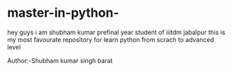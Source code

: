 # master-in-python-
hey guys i am shubham kumar prefinal year student of iiitdm jabalpur this is my most favourate repository for learn python from scrach to advanced level 

Author:-Shubham kumar singh barat
